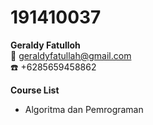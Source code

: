 # 191410037
**Geraldy Fatulloh**  
:e-mail: geraldyfatullah@gmail.com  
:telephone: +6285659458862 
  
**Course List**  
- Algoritma dan Pemrograman  
